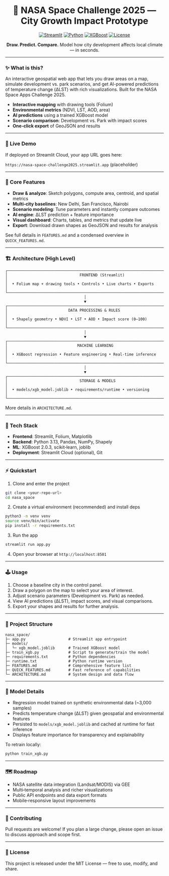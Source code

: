 <div align="center">

# 🚀 NASA Space Challenge 2025 — City Growth Impact Prototype

[![Streamlit](https://img.shields.io/badge/Built%20with-Streamlit-FF4B4B?logo=streamlit&logoColor=white)](https://streamlit.io)
[![Python](https://img.shields.io/badge/Python-3.13-3776AB?logo=python&logoColor=white)](https://www.python.org/)
[![XGBoost](https://img.shields.io/badge/Model-XGBoost-004B6E)](https://xgboost.readthedocs.io/)
[![License](https://img.shields.io/badge/License-MIT-informational)](#license)

<strong>Draw. Predict. Compare.</strong> Model how city development affects local climate — in seconds.

</div>

---

### ✨ What is this?
An interactive geospatial web app that lets you draw areas on a map, simulate development vs. park scenarios, and get AI-powered predictions of temperature change (ΔLST) with rich visualizations. Built for the NASA Space Apps Challenge 2025.

- **Interactive mapping** with drawing tools (Folium)
- **Environmental metrics** (NDVI, LST, AOD, area)
- **AI predictions** using a trained XGBoost model
- **Scenario comparison**: Development vs. Park with impact scores
- **One‑click export** of GeoJSON and results

---

### 🔗 Live Demo
If deployed on Streamlit Cloud, your app URL goes here:

`https://nasa-space-challenge2025.streamlit.app` (placeholder)

---

### 🧠 Core Features
- **Draw & analyze**: Sketch polygons, compute area, centroid, and spatial metrics
- **Multi‑city baselines**: New Delhi, San Francisco, Nairobi
- **Scenario modeling**: Tune parameters and instantly compare outcomes
- **AI engine**: ΔLST prediction + feature importance
- **Visual dashboard**: Charts, tables, and metrics that update live
- **Export**: Download drawn shapes as GeoJSON and results for analysis

See full details in `FEATURES.md` and a condensed overview in `QUICK_FEATURES.md`.

---

### 🏗️ Architecture (High Level)
```text
┌─────────────────────────────────────────────────────────────────────────────────┐
│                                FRONTEND (Streamlit)                             │
│  • Folium map + drawing tools • Controls • Live charts • Exports                │
└─────────────────────────────────────────────────────────────────────────────────┘
                                   │
                                   ▼
┌─────────────────────────────────────────────────────────────────────────────────┐
│                           DATA PROCESSING & RULES                               │
│  • Shapely geometry • NDVI • LST • AOD • Impact score (0–100)                   │
└─────────────────────────────────────────────────────────────────────────────────┘
                                   │
                                   ▼
┌─────────────────────────────────────────────────────────────────────────────────┐
│                               MACHINE LEARNING                                  │
│  • XGBoost regression • Feature engineering • Real‑time inference               │
└─────────────────────────────────────────────────────────────────────────────────┘
                                   │
                                   ▼
┌─────────────────────────────────────────────────────────────────────────────────┐
│                                STORAGE & MODELS                                 │
│  • models/xgb_model.joblib • requirements/runtime • versioning                  │
└─────────────────────────────────────────────────────────────────────────────────┘
```

More details in `ARCHITECTURE.md`.

---

### 🧰 Tech Stack
- **Frontend**: Streamlit, Folium, Matplotlib
- **Backend**: Python 3.13, Pandas, NumPy, Shapely
- **ML**: XGBoost 2.0.3, scikit‑learn, joblib
- **Deployment**: Streamlit Cloud (optional), Git

---

### ⚡ Quickstart

1) Clone and enter the project
```bash
git clone <your-repo-url>
cd nasa_space
```

2) Create a virtual environment (recommended) and install deps
```bash
python3 -m venv venv
source venv/bin/activate
pip install -r requirements.txt
```

3) Run the app
```bash
streamlit run app.py
```

4) Open your browser at `http://localhost:8501`

---

### 🕹️ Usage
1. Choose a baseline city in the control panel.
2. Draw a polygon on the map to select your area of interest.
3. Adjust scenario parameters (Development vs. Park) as needed.
4. View AI predictions (ΔLST), impact scores, and visual comparisons.
5. Export your shapes and results for further analysis.

---

### 📁 Project Structure
```text
nasa_space/
├─ app.py                   # Streamlit app entrypoint
├─ models/
│  └─ xgb_model.joblib      # Trained XGBoost model
├─ train_xgb.py             # Script to generate/train the model
├─ requirements.txt         # Python dependencies
├─ runtime.txt              # Python runtime version
├─ FEATURES.md              # Comprehensive feature list
├─ QUICK_FEATURES.md        # Fast reference of capabilities
└─ ARCHITECTURE.md          # System design and data flow
```

---

### 🤖 Model Details
- Regression model trained on synthetic environmental data (~3,000 samples)
- Predicts temperature change (ΔLST) given geospatial and environmental features
- Persisted to `models/xgb_model.joblib` and cached at runtime for fast inference
- Displays feature importance for transparency and explainability

To retrain locally:
```bash
python train_xgb.py
```

---

### 🗺️ Roadmap
- NASA satellite data integration (Landsat/MODIS) via GEE
- Multi‑temporal analysis and richer visualizations
- Public API endpoints and data export formats
- Mobile‑responsive layout improvements

---

### 🤝 Contributing
Pull requests are welcome! If you plan a large change, please open an issue to discuss approach and scope first.

---

### 📜 License
This project is released under the MIT License — free to use, modify, and share.


